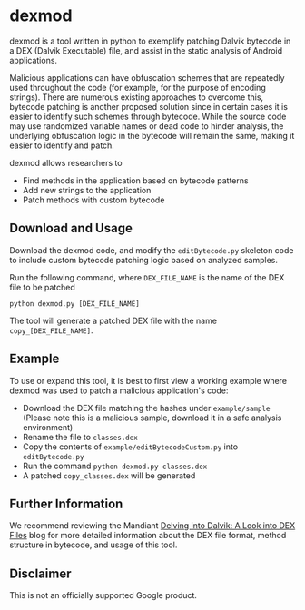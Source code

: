 # dexmod

dexmod is a tool written in python to exemplify patching Dalvik bytecode in a DEX (Dalvik Executable) file, and assist in the static analysis of Android applications.

Malicious applications can have obfuscation schemes that are repeatedly used throughout the code (for example, for the purpose of encoding strings). There are numerous existing approaches to overcome this, bytecode patching is another proposed solution since in certain cases it is easier to identify such schemes through bytecode. While the source code may use randomized variable names or dead code to hinder analysis, the underlying obfuscation logic in the bytecode will remain the same, making it easier to identify and patch.

dexmod allows researchers to
* Find methods in the application based on bytecode patterns
* Add new strings to the application
* Patch methods with custom bytecode

## Download and Usage

Download the dexmod code, and modify the `editBytecode.py` skeleton code to include custom bytecode patching logic based on analyzed samples.

Run the following command, where `DEX_FILE_NAME` is the name of the DEX file to be patched
```
python dexmod.py [DEX_FILE_NAME]
```

The tool will generate a patched DEX file with the name `copy_[DEX_FILE_NAME]`.

## Example

To use or expand this tool, it is best to first view a working example where dexmod was used to patch a malicious application's code:
* Download the DEX file matching the hashes under `example/sample` (Please note this is a malicious sample, download it in a safe analysis environment)
* Rename the file to `classes.dex`
* Copy the contents of `example/editBytecodeCustom.py` into `editBytecode.py`
* Run the command `python dexmod.py classes.dex`
* A patched `copy_classes.dex` will be generated

## Further Information

We recommend reviewing the Mandiant [Delving into Dalvik: A Look into DEX Files](https://www.mandiant.com/resources/blog/dalvik-look-into-dex-files) blog for more detailed information about the DEX file format, method structure in bytecode, and usage of this tool.

## Disclaimer

This is not an officially supported Google product.
